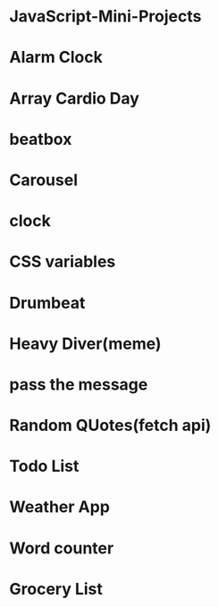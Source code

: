 # JavaScript-Mini-Projects
# Alarm Clock
# Array Cardio Day
# beatbox
# Carousel
# clock
# CSS variables
# Drumbeat
# Heavy Diver(meme)
# pass the message
# Random QUotes(fetch api)
# Todo List
# Weather App
# Word counter
# Grocery List
